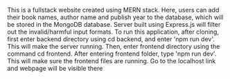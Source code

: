 This is a fullstack website created using MERN stack. 
Here, users can add their book names, author name and publish year to the database, which will be stored in the MongoDB database. Server built using Express.js will filter out the invalid/harmful input formats.
To run this application, after cloning, first enter backend directory using cd backend, and enter 'npm run dev'. This will make the server running. Then, enter frontend directory using the command cd frontend. After entering frontend folder, type 'npm run dev'. This will make sure the frontend files are running. 
Go to the localhost link and webpage will be visible there


